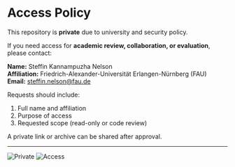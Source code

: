 # Access Policy

This repository is **private** due to university and security policy.

If you need access for **academic review, collaboration, or evaluation**, please contact:

**Name:** Steffin Kannampuzha Nelson  
**Affiliation:** Friedrich-Alexander-Universität Erlangen-Nürnberg (FAU)  
**Email:** steffin.nelson@fau.de  

Requests should include:
1. Full name and affiliation  
2. Purpose of access  
3. Requested scope (read-only or code review)  

A private link or archive can be shared after approval.

---

![Private](https://img.shields.io/badge/repo-private-inactive)
![Access](https://img.shields.io/badge/access-on%20request-blue)


